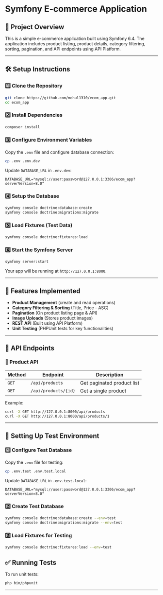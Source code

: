 # Symfony E-commerce Application

## 📌 Project Overview
This is a simple e-commerce application built using Symfony 6.4. The application includes product listing, product details, category filtering, sorting, pagination, and API endpoints using API Platform.

---

## 🛠️ Setup Instructions

### 1️⃣ Clone the Repository
```sh
git clone https://github.com/mehul1310/ecom_app.git
cd ecom_app
```

### 2️⃣ Install Dependencies
```sh
composer install
```

### 3️⃣ Configure Environment Variables
Copy the `.env` file and configure database connection:
```sh
cp .env .env.dev
```
Update `DATABASE_URL` in `.env.dev`:
```
DATABASE_URL="mysql://user:password@127.0.0.1:3306/ecom_app?serverVersion=8.0"
```

### 4️⃣ Setup the Database
```sh
symfony console doctrine:database:create
symfony console doctrine:migrations:migrate
```

### 5️⃣ Load Fixtures (Test Data)
```sh
symfony console doctrine:fixtures:load
```

### 6️⃣ Start the Symfony Server
```sh
symfony server:start
```

Your app will be running at `http://127.0.0.1:8000`.

---

## 🌟 Features Implemented
- **Product Management** (create and read operations)
- **Category Filtering & Sorting** (Title, Price - ASC)
- **Pagination** (On product listing page & API)
- **Image Uploads** (Stores product images)
- **REST API** (Built using API Platform)
- **Unit Testing** (PHPUnit tests for key functionalities)

---

## 📄 API Endpoints

### 📍 Product API
| Method | Endpoint | Description |
|--------|----------|-------------|
| `GET` | `/api/products` | Get paginated product list |
| `GET` | `/api/products/{id}` | Get a single product |

Example:
```sh
curl -X GET http://127.0.0.1:8000/api/products
curl -X GET http://127.0.0.1:8000/api/products/1
```

---

## 🧪 Setting Up Test Environment

### 1️⃣ Configure Test Database
Copy the `.env` file for testing:
```sh
cp .env.test .env.test.local
```

Update `DATABASE_URL` in `.env.test.local`:
```
DATABASE_URL="mysql://user:password@127.0.0.1:3306/ecom_app?serverVersion=8.0"
```

### 2️⃣ Create Test Database
```sh
symfony console doctrine:database:create --env=test
symfony console doctrine:migrations:migrate --env=test
```

### 3️⃣ Load Fixtures for Testing
```sh
symfony console doctrine:fixtures:load --env=test
```

## ✅ Running Tests
To run unit tests:
```sh
php bin/phpunit
```

---

